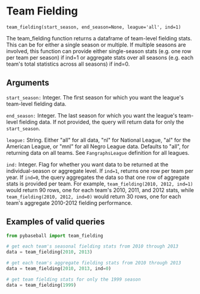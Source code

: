 # Team Fielding

`team_fielding(start_season, end_season=None, league='all', ind=1)`

The team_fielding function returns a dataframe of team-level fielding stats. This can be for either a single season or multiple. If multiple seasons are involved, this function can provide either single-season stats (e.g. one row per team per season) if ind=1 or aggregate stats over all seasons (e.g. each team's total statistics across all seasons) if ind=0. 

## Arguments
`start_season:` Integer. The first season for which you want the league's team-level fielding data.

`end_season:` Integer. The last season for which you want the league's team-level fielding data. If not provided, the query will return data for only the `start_season`.  

`league:` String. Either "all" for all data, "nl" for National League, "al" for the American League, or "mnl" for all Negro League data. Defaults to "all", for returning data on all teams. See `FangraphsLeague` definition for all leagues.

`ind:` Integer. Flag for whether you want data to be returned at the individual-season or aggregate level. If `ind=1`, returns one row per team per year. If `ind=0`, the query aggregates the data so that one row of aggregate stats is provided per team. For example, `team_fielding(2010, 2012, ind=1)` would return 90 rows, one for each team's 2010, 2011, and 2012 stats, while `team_fielding(2010, 2012, ind=0)` would return 30 rows, one for each team's aggregate 2010-2012 fielding performance.

## Examples of valid queries

```python
from pybaseball import team_fielding

# get each team's seasonal fielding stats from 2010 through 2013
data = team_fielding(2010, 2013)

# get each team's aggregate fielding stats from 2010 through 2013
data = team_fielding(2010, 2013, ind=0)

# get team fielding stats for only the 1999 season
data = team_fielding(1999)
```
